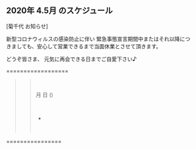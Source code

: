 ## 2020年 4.5月 のスケジュール
 

[菊千代 お知らせ]

新型コロナウィルスの感染防止に伴い
緊急事態宣言期間中またはそれ以降につきましても、安心して営業できるまで当面休業とさせて頂きます。


どうぞ皆さま、
元気に再会できる日までご自愛下さい♪




 ==================

>>
>> <br/>
>>
>> 月 日 ()
>> 
>> <br/>
>>
>> - 
>>
>>
>> <br/>
>>
>>
>> 
>>
>>  
>>
>>
>>


 ================

